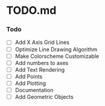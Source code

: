 # TODO.md

### Todo

- [ ] Add X Axis Grid Lines
- [ ] Optimize Line Drawing Algorithm
- [ ] Make Colorscheme Customizable
- [ ] Add numbers to axes
- [ ] Add Text Rendering
- [ ] Add Points
- [ ] Add Plotting
- [ ] Documentation
- [ ] Add Geometric Objects
